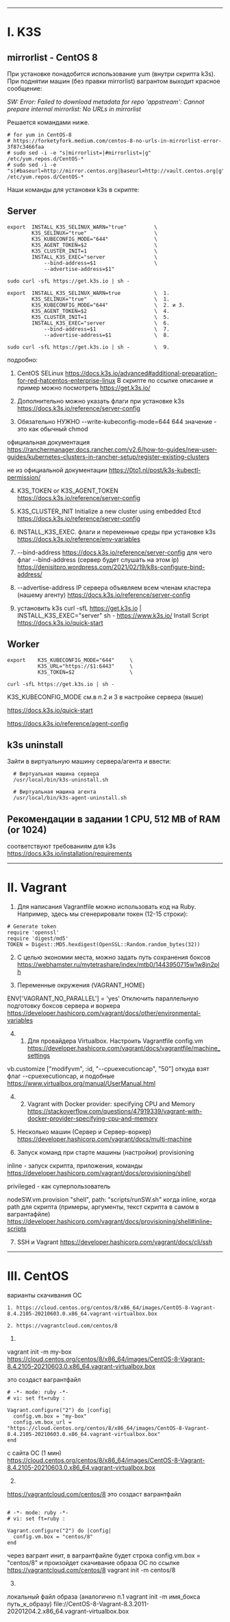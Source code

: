 ***
#  I. K3S 

## mirrorlist - CentOS 8
При установке понадобится использование yum (внутри скрипта k3s). При поднятии машин (без правки mirrorlist) вагрантом выходит красное сообщение:

_SW: Error: Failed to download metadata for repo 'appstream': Cannot prepare internal mirrorlist: No URLs in mirrorlist_

Решается командами ниже.

```
# for yum in CentOS-8
# https://forketyfork.medium.com/centos-8-no-urls-in-mirrorlist-error-3f87c3466faa
# sudo sed -i -e "s|mirrorlist=|#mirrorlist=|g" /etc/yum.repos.d/CentOS-*
# sudo sed -i -e "s|#baseurl=http://mirror.centos.org|baseurl=http://vault.centos.org|g" /etc/yum.repos.d/CentOS-*

```
Наши команды для установки k3s в скрипте:

## Server

```
export  INSTALL_K3S_SELINUX_WARN="true"         \
        K3S_SELINUX="true"                      \
        K3S_KUBECONFIG_MODE="644"               \
        K3S_AGENT_TOKEN=$2                      \
        K3S_CLUSTER_INIT=1                      \
        INSTALL_K3S_EXEC="server                \
            --bind-address=$1                   \
            --advertise-address=$1"

sudo curl -sfL https://get.k3s.io | sh -
```

```
export  INSTALL_K3S_SELINUX_WARN=true           \  1.
        K3S_SELINUX="true"                      \  1.
        K3S_KUBECONFIG_MODE="644"               \  2. и 3.
        K3S_AGENT_TOKEN=$2                      \  4.
        K3S_CLUSTER_INIT=1                      \  5.
        INSTALL_K3S_EXEC="server                \  6.
            --bind-address=$1                   \  7.
            --advertise-address=$1              \  8.

sudo curl -sfL https://get.k3s.io | sh -        \  9.
```

подробно:

1. CentOS SELinux
https://docs.k3s.io/advanced#additional-preparation-for-red-hatcentos-enterprise-linux
В скрипте по ссылке описание и пример можно посмотреть
https://get.k3s.io/

2.    Дополнительно можно указать флаги при установке k3s
https://docs.k3s.io/reference/server-config

3.    Обязательно НУЖНО --write-kubeconfig-mode=644
644 значение - это как обычный chmod

официальная документация
https://ranchermanager.docs.rancher.com/v2.6/how-to-guides/new-user-guides/kubernetes-clusters-in-rancher-setup/register-existing-clusters

не из официальной документации
https://0to1.nl/post/k3s-kubectl-permission/

4. K3S_TOKEN or K3S_AGENT_TOKEN
https://docs.k3s.io/reference/server-config

5. K3S_CLUSTER_INIT Initialize a new cluster using embedded Etcd
https://docs.k3s.io/reference/server-config

6. INSTALL_K3S_EXEC. флаги и переменные среды при установке k3s
https://docs.k3s.io/reference/env-variables

7. --bind-address
https://docs.k3s.io/reference/server-config
для чего флаг --bind-address (сервер будет слушать на этом ip)
https://denisitpro.wordpress.com/2021/02/19/k8s-configure-bind-address/

8. --advertise-address
IP сервера объявляем всем членам кластера (нашему агенту)
https://docs.k3s.io/reference/server-config

9.    установить k3s
curl -sfL https://get.k3s.io | INSTALL_K3S_EXEC="server" sh -
https://www.k3s.io/
Install Script https://docs.k3s.io/quick-start


## Worker

```
export    K3S_KUBECONFIG_MODE="644"     \
          K3S_URL="https://$1:6443"     \
          K3S_TOKEN=$2                  \

curl -sfL https://get.k3s.io | sh -
```
K3S_KUBECONFIG_MODE см.в п.2 и 3 в настройке сервера (выше)

https://docs.k3s.io/quick-start

https://docs.k3s.io/reference/agent-config


## k3s uninstall
Зайти в виртуальную машину сервера/агента и ввести:
```
  # Виртуальная машина сервера
  /usr/local/bin/k3s-uninstall.sh

  # Виртуальная машина агента
  /usr/local/bin/k3s-agent-uninstall.sh
```

## Рекомендации в задании 1 CPU, 512 MB of RAM (or 1024)
соответствуют требованиям для k3s
https://docs.k3s.io/installation/requirements

***
# II. Vagrant

1. Для написания Vagrantfile можно использовать код на Ruby.
Например, здесь мы сгенерировали токен (12-15 строки):
```
# Generate token
require 'openssl'
require 'digest/md5'
TOKEN = Digest::MD5.hexdigest(OpenSSL::Random.random_bytes(32))

```

2. С целью экономии места, можно задать путь сохранения боксов
https://webhamster.ru/mytetrashare/index/mtb0/1443950715w1w8jn2plh

3. Переменные окружения (VAGRANT_HOME)

ENV['VAGRANT_NO_PARALLEL'] = 'yes'
Отключить параллельную подготовку боксов сервера и воркера
https://developer.hashicorp.com/vagrant/docs/other/environmental-variables

4. 1. Для провайдера Virtualbox.
Настроить Vagrantfile config.vm
https://developer.hashicorp.com/vagrant/docs/vagrantfile/machine_settings

vb.customize ["modifyvm", :id, "--cpuexecutioncap", "50"]
откуда взят флаг --cpuexecutioncap, и подобные
https://www.virtualbox.org/manual/UserManual.html

4. 2. Vagrant with Docker provider: specifying CPU and Memory
https://stackoverflow.com/questions/47919339/vagrant-with-docker-provider-specifying-cpu-and-memory

5. Несколько машин (Сервер и Сервер-воркер)
https://developer.hashicorp.com/vagrant/docs/multi-machine

6. Запуск команд при старте машины (настройки)
provisioning

inline - запуск скрипта, приложения, команды
https://developer.hashicorp.com/vagrant/docs/provisioning/shell

privileged - как суперпользователь

nodeSW.vm.provision "shell",
  path: "scripts/runSW.sh"
когда inline, когда path для скрипта 
(примеры, аргументы, текст скрипта в самом в вагрантафйле)
https://developer.hashicorp.com/vagrant/docs/provisioning/shell#inline-scripts

7. SSH и Vagrant
https://developer.hashicorp.com/vagrant/docs/cli/ssh



***
# III. CentOS 

варианты скачивания ОС
```
1. https://cloud.centos.org/centos/8/x86_64/images/CentOS-8-Vagrant-8.4.2105-20210603.0.x86_64.vagrant-virtualbox.box

2. https://vagrantcloud.com/centos/8
```
1. 
vagrant init -m my-box https://cloud.centos.org/centos/8/x86_64/images/CentOS-8-Vagrant-8.4.2105-20210603.0.x86_64.vagrant-virtualbox.box

это создаст вагрантфайл

```
# -*- mode: ruby -*-
# vi: set ft=ruby :

Vagrant.configure("2") do |config|
  config.vm.box = "my-box"
  config.vm.box_url = "https://cloud.centos.org/centos/8/x86_64/images/CentOS-8-Vagrant-8.4.2105-20210603.0.x86_64.vagrant-virtualbox.box"
end
```
с сайта ОС (1 мин)
https://cloud.centos.org/centos/8/x86_64/images/CentOS-8-Vagrant-8.4.2105-20210603.0.x86_64.vagrant-virtualbox.box

2. 

https://vagrantcloud.com/centos/8
это создаст вагрантфайл

```

# -*- mode: ruby -*-
# vi: set ft=ruby :

Vagrant.configure("2") do |config|
  config.vm.box = "centos/8"
end
```

через вагрант инит, в вагрантфайле будет строка config.vm.box = "centos/8" 
и произойдет скачивание образа ОС по ссылке https://vagrantcloud.com/centos/8
vagrant init -m centos/8

3. 
локальный файл образа (аналогично п.1 vagrant init -m имя_бокса путь_к_образу)
file://CentOS-8-Vagrant-8.3.2011-20201204.2.x86_64.vagrant-virtualbox.box



